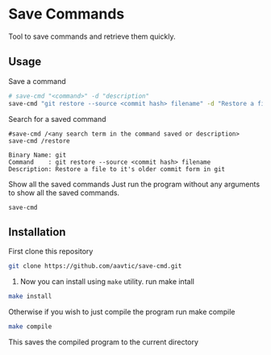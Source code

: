
# Save Commands

Tool to save commands and retrieve them quickly.


## Usage

Save a command
```sh
# save-cmd "<command>" -d "description"
save-cmd "git restore --source <commit hash> filename" -d "Restore a file to it's older commit form in git"
```

Search for a saved command
```
#save-cmd /<any search term in the command saved or description>
save-cmd /restore

Binary Name: git
Command    : git restore --source <commit hash> filename
Description: Restore a file to it's older commit form in git
```

Show all the saved commands
Just run the program without any arguments to show all the saved commands.
```
save-cmd
```

## Installation

First clone this repository
```sh
git clone https://github.com/aavtic/save-cmd.git
```

1. Now you can install using `make` utility.
run make intall
```sh
make install
```

Otherwise if you wish to just compile the program
run make compile
```sh
make compile
```

This saves the compiled program to the current directory
